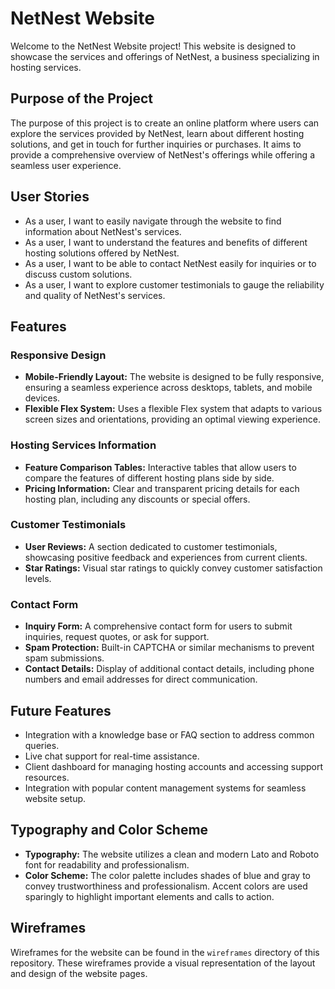 # NetNest Website

Welcome to the NetNest Website project! This website is designed to showcase the services and offerings of NetNest, a business specializing in hosting services.

## Purpose of the Project

The purpose of this project is to create an online platform where users can explore the services provided by NetNest, learn about different hosting solutions, and get in touch for further inquiries or purchases. It aims to provide a comprehensive overview of NetNest's offerings while offering a seamless user experience.

## User Stories

- As a user, I want to easily navigate through the website to find information about NetNest's services.
- As a user, I want to understand the features and benefits of different hosting solutions offered by NetNest.
- As a user, I want to be able to contact NetNest easily for inquiries or to discuss custom solutions.
- As a user, I want to explore customer testimonials to gauge the reliability and quality of NetNest's services.

## Features

### Responsive Design
- **Mobile-Friendly Layout:** The website is designed to be fully responsive, ensuring a seamless experience across desktops, tablets, and mobile devices.
- **Flexible Flex System:** Uses a flexible Flex system that adapts to various screen sizes and orientations, providing an optimal viewing experience.

### Hosting Services Information
- **Feature Comparison Tables:** Interactive tables that allow users to compare the features of different hosting plans side by side.
- **Pricing Information:** Clear and transparent pricing details for each hosting plan, including any discounts or special offers.

### Customer Testimonials
- **User Reviews:** A section dedicated to customer testimonials, showcasing positive feedback and experiences from current clients.
- **Star Ratings:** Visual star ratings to quickly convey customer satisfaction levels.

### Contact Form
- **Inquiry Form:** A comprehensive contact form for users to submit inquiries, request quotes, or ask for support.
- **Spam Protection:** Built-in CAPTCHA or similar mechanisms to prevent spam submissions.
- **Contact Details:** Display of additional contact details, including phone numbers and email addresses for direct communication.


## Future Features

- Integration with a knowledge base or FAQ section to address common queries.
- Live chat support for real-time assistance.
- Client dashboard for managing hosting accounts and accessing support resources.
- Integration with popular content management systems for seamless website setup.

## Typography and Color Scheme

- **Typography:** The website utilizes a clean and modern Lato and Roboto font for readability and professionalism.
- **Color Scheme:** The color palette includes shades of blue and gray to convey trustworthiness and professionalism. Accent colors are used sparingly to highlight important elements and calls to action.

## Wireframes

Wireframes for the website can be found in the `wireframes` directory of this repository. These wireframes provide a visual representation of the layout and design of the website pages.